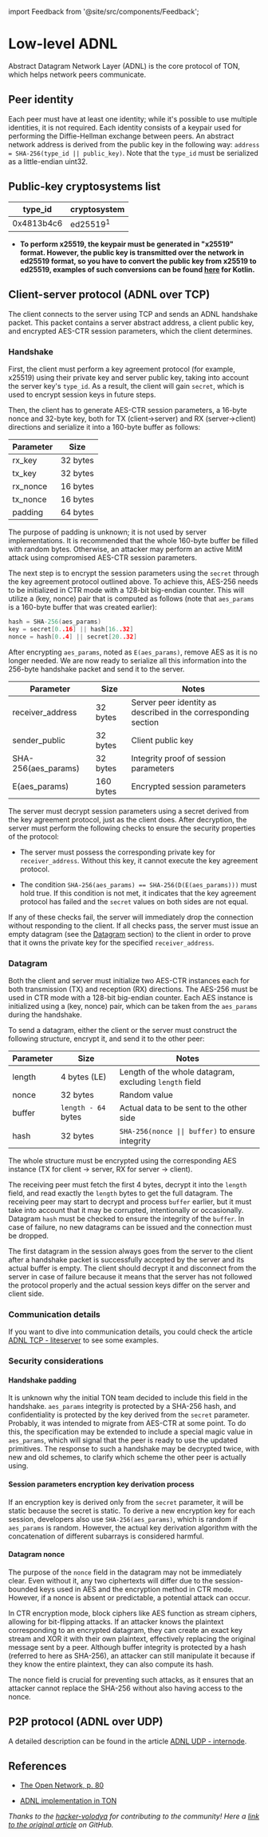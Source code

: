 import Feedback from '@site/src/components/Feedback';

# Low-level ADNL

Abstract Datagram Network Layer (ADNL) is the core protocol of TON, which helps network peers communicate.

## Peer identity

Each peer must have at least one identity; while it's possible to use multiple identities, it is not required. Each identity consists of a keypair used for performing the Diffie-Hellman exchange between peers. An abstract network address is derived from the public key in the following way: `address = SHA-256(type_id || public_key)`. Note that the `type_id` must be serialized as a little-endian uint32.

## Public-key cryptosystems list

| type_id | cryptosystem |
|------------|---------------------|
| 0x4813b4c6 | ed25519<sup>1</sup> |

* **To perform x25519, the keypair must be generated in "x25519" format. However, the public key is transmitted over the network in ed25519 format, so you have to convert the public key from x25519 to ed25519, examples of such conversions can be found [here](https://github.com/andreypfau/curve25519-kotlin/blob/f008dbc2c0ebc3ed6ca5d3251ffb7cf48edc91e2/src/commonMain/kotlin/curve25519/MontgomeryPoint.kt#L39) for Kotlin.**

## Client-server protocol (ADNL over TCP)

The client connects to the server using TCP and sends an ADNL handshake packet. This packet contains a server abstract address, a client public key, and encrypted AES-CTR session parameters, which the client determines.

### Handshake

First, the client must perform a key agreement protocol (for example, x25519) using their private key and server public key, taking into account the server key's `type_id`. As a result, the client will gain `secret`, which is used to encrypt session keys in future steps.

Then, the client has to generate AES-CTR session parameters, a 16-byte nonce and 32-byte key, both for TX (client->server) and RX (server->client) directions and serialize it into a 160-byte buffer as follows:

| Parameter | Size |
|--------------|----------|
| rx_key | 32 bytes |
| tx_key | 32 bytes |
| rx_nonce | 16 bytes |
| tx_nonce | 16 bytes |
| padding | 64 bytes |


The purpose of padding is unknown; it is not used by server implementations. It is recommended that the whole 160-byte buffer be filled with random bytes. Otherwise, an attacker may perform an active MitM attack using compromised AES-CTR session parameters.

The next step is to encrypt the session parameters using the `secret` through the key agreement protocol outlined above. To achieve this, AES-256 needs to be initialized in CTR mode with a 128-bit big-endian counter. This will utilize a (key, nonce) pair that is computed as follows (note that `aes_params` is a 160-byte buffer that was created earlier):

```cpp
hash = SHA-256(aes_params)
key = secret[0..16] || hash[16..32]
nonce = hash[0..4] || secret[20..32]
```

After encrypting `aes_params`, noted as `E(aes_params)`, remove AES as it is no longer needed. We are now ready to serialize all this information into the 256-byte handshake packet and send it to the server.

| Parameter | Size | Notes |
|---------------------|-----------|------------------------------------------------------------|
| receiver_address | 32 bytes | Server peer identity as described in the corresponding section |
| sender_public | 32 bytes | Client public key |
| SHA-256(aes_params) | 32 bytes | Integrity proof of session parameters |
| E(aes_params) | 160 bytes | Encrypted session parameters |

The server must decrypt session parameters using a secret derived from the key agreement protocol, just as the client does. After decryption, the server must perform the following checks to ensure the security properties of the protocol:

- The server must possess the corresponding private key for `receiver_address`. Without this key, it cannot execute the key agreement protocol.

- The condition `SHA-256(aes_params) == SHA-256(D(E(aes_params)))` must hold true. If this condition is not met, it indicates that the key agreement protocol has failed and the `secret` values on both sides are not equal.

If any of these checks fail, the server will immediately drop the connection without responding to the client. If all checks pass, the server must issue an empty datagram (see the [Datagram](#datagram) section) to the client in order to prove that it owns the private key for the specified `receiver_address`.

### Datagram

Both the client and server must initialize two AES-CTR instances each for both transmission (TX) and reception (RX) directions. The AES-256 must be used in CTR mode with a 128-bit big-endian counter. Each AES instance is initialized using a (key, nonce) pair, which can be taken from the `aes_params` during the handshake.

To send a datagram, either the client or the server must construct the following structure, encrypt it, and send it to the other peer:

| Parameter | Size | Notes |
|-----------|----------------------|------------------------------------------------------------|
| length | 4 bytes (LE) | Length of the whole datagram, excluding `length` field |
| nonce | 32 bytes | Random value |
| buffer | `length - 64` bytes | Actual data to be sent to the other side |
| hash | 32 bytes | `SHA-256(nonce \|\| buffer)` to ensure integrity |

The whole structure must be encrypted using the corresponding AES instance (TX for client -> server, RX for server -> client).

The receiving peer must fetch the first 4 bytes, decrypt it into the `length` field, and read exactly the `length` bytes to get the full datagram. The receiving peer may start to decrypt and process `buffer` earlier, but it must take into account that it may be corrupted, intentionally or occasionally. Datagram `hash` must be checked to ensure the integrity of the `buffer`. In case of failure, no new datagrams can be issued and the connection must be dropped.

The first datagram in the session always goes from the server to the client after a handshake packet is successfully accepted by the server and its actual buffer is empty. The client should decrypt it and disconnect from the server in case of failure because it means that the server has not followed the protocol properly and the actual session keys differ on the server and client side.

### Communication details

If you want to dive into communication details, you could check the article [ADNL TCP - liteserver](/v3/documentation/network/protocols/adnl/adnl-tcp) to see some examples.

### Security considerations

#### Handshake padding

It is unknown why the initial TON team decided to include this field in the handshake. `aes_params` integrity is protected by a SHA-256 hash, and confidentiality is protected by the key derived from the `secret` parameter. Probably, it was intended to migrate from AES-CTR at some point. To do this, the specification may be extended to include a special magic value in `aes_params`, which will signal that the peer is ready to use the updated primitives. The response to such a handshake may be decrypted twice, with new and old schemes, to clarify which scheme the other peer is actually using.

#### Session parameters encryption key derivation process

If an encryption key is derived only from the `secret` parameter, it will be static because the secret is static. To derive a new encryption key for each session, developers also use `SHA-256(aes_params)`, which is random if `aes_params` is random. However, the actual key derivation algorithm with the concatenation of different subarrays is considered harmful.

#### Datagram nonce

The purpose of the `nonce` field in the datagram may not be immediately clear. Even without it, any two ciphertexts will differ due to the session-bounded keys used in AES and the encryption method in CTR mode. However, if a nonce is absent or predictable, a potential attack can occur. 

In CTR encryption mode, block ciphers like AES function as stream ciphers, allowing for bit-flipping attacks. If an attacker knows the plaintext corresponding to an encrypted datagram, they can create an exact key stream and XOR it with their own plaintext, effectively replacing the original message sent by a peer. Although buffer integrity is protected by a hash (referred to here as SHA-256), an attacker can still manipulate it because if they know the entire plaintext, they can also compute its hash. 

The nonce field is crucial for preventing such attacks, as it ensures that an attacker cannot replace the SHA-256 without also having access to the nonce.

## P2P protocol (ADNL over UDP)

A detailed description can be found in the article [ADNL UDP - internode](/v3/documentation/network/protocols/adnl/adnl-udp).

## References

- [The Open Network, p. 80](https://ton.org/whitepaper.pdf#80)

- [ADNL implementation in TON](https://github.com/ton-blockchain/ton/tree/master/adnl)

_Thanks to the [hacker-volodya](https://github.com/hacker-volodya) for contributing to the community!_
_Here a [link to the original article](https://github.com/tonstack/ton-docs/tree/main/ADNL) on GitHub._
<Feedback />

